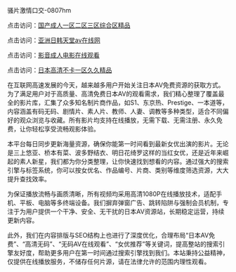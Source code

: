 骚片激情口交-0807hm

点击访问：<a href="https://gda-c7m.pages.dev/">国产成人一区二区三区综合区精品</a>

点击访问：<a href="https://heiliaoe8ajia.pages.dev">亚洲日韩天堂av在线网</a>

点击访问：<a href="https://heiliaoxwd5i8.pages.dev">影音成人电影在线观看</a>

点击访问：<a href="https://bered.pages.dev/">日本高清不卡一区久久精品</a>


在互联网高速发展的今天，越来越多用户开始关注日本AV免费资源的获取方式。为了满足用户对于高质量、高清免费日本AV的观看需求，我们精心整理了覆盖最全的影片库，汇集了众多知名制片商作品，如S1、东京热、Prestige、一本道等，内容涵盖有码无码、剧情片、素人片、教师、人妻、调教等多种类型，适合不同偏好的观众浏览与收藏。所有影片均支持在线播放，无需下载、无需注册、永久免费，让你轻松享受流畅观影体验。

本平台每日同步更新海量资源，确保你能第一时间看到最新女优出演的影片。无论是三上悠亚、桥本有菜、波多野结衣、明日花绮罗这样的当红女优，还是近年来崛起的素人新星，我们都为你分类整理，让你快速找到想看的内容。通过强大的搜索引擎与标签系统，你可以按女优名、作品编号、片商、类别等维度筛选资源，大大提升查找效率。

为保证播放流畅与画质清晰，所有视频均采用高清1080P在线播放技术，适配手机、平板、电脑等多终端设备。我们摒弃弹窗广告、跳转陷阱与强制会员机制，专注于为用户提供一个干净、安全、无干扰的日本AV资源站，长期稳定运营，持续更新内容。

此外，我们在内容排版与SEO结构上也进行了深度优化，合理布局“日本AV免费”、“高清无码”、“无码AV在线观看”、“女优推荐”等关键词，提高整站的搜索引擎友好度，帮助更多用户在第一时间通过搜索引擎找到我们。本站秉持公益精神，仅提供在线播放服务，不储存任何片源，请在法律允许的范围内理性观看。


<span style="display:none;">[Canonical link](https://github.com/dd64069/11136 ）</span>
